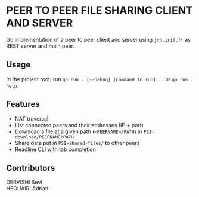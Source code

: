 # PEER TO PEER FILE SHARING CLIENT AND SERVER
Go implementation of a peer to peer client and server using `jch.irif.fr` as REST server and main peer. 
## Usage
In the project root, run `go run . [--debug] [command to run]...` or `go run . help`.
## Features
+ NAT traversal
+ List connected peers and their addresses (IP + port)
+ Download a file at a given path (`<PEERNAME>/PATH`) in `PSI-download/PEERNAME/PATH`
+ Share data put in `PSI-shared-files/` to other peers
+ Readline CLI with tab completion
## Contributors
DERVISHI Sevi  
HEOUAIRI Adrian
